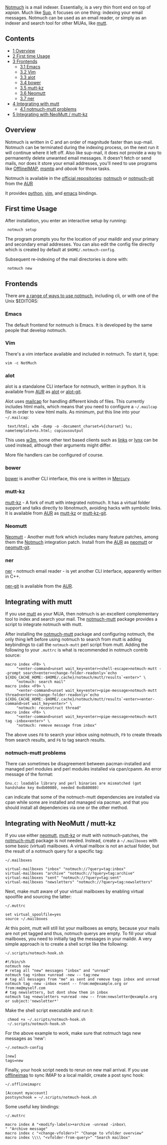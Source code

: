 [Notmuch](http://notmuchmail.org/) is a mail indexer. Essentially, is a very thin front end on top of *xapian*. Much like [Sup](/index.php/Sup "Sup"), it focuses on one thing: indexing your email messages. Notmuch can be used as an email reader, or simply as an indexer and search tool for other MUAs, like [mutt](/index.php/Mutt "Mutt").

## Contents

*   [1 Overview](#Overview)
*   [2 First time Usage](#First_time_Usage)
*   [3 Frontends](#Frontends)
    *   [3.1 Emacs](#Emacs)
    *   [3.2 Vim](#Vim)
    *   [3.3 alot](#alot)
    *   [3.4 bower](#bower)
    *   [3.5 mutt-kz](#mutt-kz)
    *   [3.6 Neomutt](#Neomutt)
    *   [3.7 ner](#ner)
*   [4 Integrating with mutt](#Integrating_with_mutt)
    *   [4.1 notmuch-mutt problems](#notmuch-mutt_problems)
*   [5 Integrating with NeoMutt / mutt-kz](#Integrating_with_NeoMutt_.2F_mutt-kz)

## Overview

Notmuch is written in C and an order of magnitude faster than sup-mail. Notmuch can be terminated during the indexing process, on the next run it will continue where it left off. Also like sup-mail, it does not provide a way to permanently delete unwanted email messages. It doesn't fetch or send mails, nor does it store your email addresses, you'll need to use programs like [OfflineIMAP](/index.php/OfflineIMAP "OfflineIMAP"), [msmtp](/index.php/Msmtp "Msmtp") and *abook* for those tasks.

Notmuch is available in the [official repositories](/index.php/Official_repositories "Official repositories"): [notmuch](https://www.archlinux.org/packages/?name=notmuch) or [notmuch-git](https://aur.archlinux.org/packages/notmuch-git/) from the [AUR](/index.php/AUR "AUR")

It provides [python](/index.php/Python "Python"), [vim](/index.php/Vim "Vim"), and [emacs](/index.php/Emacs "Emacs") bindings.

## First time Usage

After installation, you enter an interactive setup by running:

```
 notmuch setup

```

The program prompts you for the location of your maildir and your primary and secondary email addresses. You can also edit the config file directly which is created by default at `$HOME/.notmuch-config`.

Subsequent re-indexing of the mail directories is done with:

```
 notmuch new

```

## Frontends

There are [a range of ways to use notmuch](http://notmuchmail.org/frontends/), including cli, or with one of the Unix $EDITORS:

### Emacs

The default frontend for notmuch is Emacs. It is developed by the same people that develop notmuch.

### Vim

There's a vim interface available and included in notmuch. To start it, type:

```
vim -c NotMuch

```

### alot

alot is a standalone CLI interface for notmuch, written in python. It is available from [AUR](/index.php/AUR "AUR") as [alot](https://aur.archlinux.org/packages/alot/) or [alot-git](https://aur.archlinux.org/packages/alot-git/).

Alot uses [mailcap](https://en.wikipedia.org/wiki/Mailcap "wikipedia:Mailcap") for handling different kinds of files. This currently includes html mails, which means that you need to configure a `~/.mailcap` file in order to view html mails. As minimum, put this line into your `~/.mailcap`:

```
 text/html; w3m -dump -o -document_charset=%{charset} %s; nametemplate=%s.html; copiousoutput

```

This uses [w3m](https://www.archlinux.org/packages/?name=w3m), some other text based clients such as [links](https://www.archlinux.org/packages/?name=links) or [lynx](https://www.archlinux.org/packages/?name=lynx) can be used instead, although their arguments might differ.

More file handlers can be configured of course.

### bower

[bower](https://github.com/wangp/bower) is another CLI interface, this one is written in [Mercury](https://mercurylang.org/).

### mutt-kz

[mutt-kz](http://kzak.redcrew.org/doku.php?id=mutt:start) - A fork of mutt with integrated notmuch. It has a virtual folder support and talks directly to libnotmuch, avoiding hacks with symbolic links. It is available from [AUR](/index.php/AUR "AUR") as [mutt-kz](https://aur.archlinux.org/packages/mutt-kz/) or [mutt-kz-git](https://aur.archlinux.org/packages/mutt-kz-git/).

### Neomutt

[Neomutt](http://www.neomutt.org/) - Another mutt fork which includes many feature patches, among them the [Notmuch](http://www.neomutt.org/feature/notmuch/) integration patch. Install from the [AUR](/index.php/AUR "AUR") as [neomutt](https://aur.archlinux.org/packages/neomutt/) or [neomutt-git](https://aur.archlinux.org/packages/neomutt-git/).

### ner

[ner](http://the-ner.org/) - notmuch email reader - is yet another CLI interface, apparently written in C++.

[ner-git](https://aur.archlinux.org/packages/ner-git/) is available from the [AUR](/index.php/AUR "AUR").

## Integrating with mutt

If you use [mutt](/index.php/Mutt "Mutt") as your MUA, then notmuch is an excellent complementary tool to index and search your mail. The [notmuch-mutt](https://www.archlinux.org/packages/?name=notmuch-mutt) package provides a script to integrate notmuch with mutt.

After installing the [notmuch-mutt](https://www.archlinux.org/packages/?name=notmuch-mutt) package and configuring notmuch, the only thing left before using notmuch to search from mutt is adding keybindings to call the `notmuch-mutt` perl script from mutt. Adding the following to your `.muttrc` is what is recommended in notmuch contrib source:

```
macro index <F8> \
     "<enter-command>unset wait_key<enter><shell-escape>notmuch-mutt --prompt search<enter><change-folder-readonly>`echo ${XDG_CACHE_HOME:-$HOME/.cache}/notmuch/mutt/results`<enter>" \
     "notmuch: search mail"
macro index <F9> \
     "<enter-command>unset wait_key<enter><pipe-message>notmuch-mutt thread<enter><change-folder-readonly>`echo ${XDG_CACHE_HOME:-$HOME/.cache}/notmuch/mutt/results`<enter><enter-command>set wait_key<enter>" \
     "notmuch: reconstruct thread"
macro index <F6> \
     "<enter-command>unset wait_key<enter><pipe-message>notmuch-mutt tag -inbox<enter>" \
     "notmuch: remove message from inbox"

```

The above uses `F8` to search your inbox using notmuch, `F9` to create threads from search results, and `F6` to tag search results.

### notmuch-mutt problems

There can sometimes be disagreement between pacman-installed and managed perl modules and perl modules installed via cpan/cpanm. An error message of the format:

```
Gnu.c: loadable library and perl binaries are mismatched (got handshake key 0xdb00080, needed 0xdb80080)

```

can indicate that some of the notmuch-mutt dependencies are installed via cpan while some are installed and managed via pacman, and that you should install all dependencies via one or the other method.

## Integrating with NeoMutt / mutt-kz

If you use either [neomutt](https://aur.archlinux.org/packages/neomutt/), [mutt-kz](https://aur.archlinux.org/packages/mutt-kz/) or mutt with notmuch-patches, the [notmuch-mutt](https://www.archlinux.org/packages/?name=notmuch-mutt) package is not needed. Instead, create a `~/.mailboxes` with some basic (virtual) mailboxes. A virtual mailbox is not an actual folder, but the result of a notmuch query for a specific tag:

 `~/.mailboxes` 
```
virtual-mailboxes "inbox" "notmuch://?query=tag:inbox"
virtual-mailboxes "archive" "notmuch://?query=tag:archive"
virtual-mailboxes "sent" "notmuch://?query=tag:sent"
virtual-mailboxes "newsletters" "notmuch://?query=tag:newsletters"
```

Next, make mutt aware of your virtual mailboxes by enabling virtual spoolfile and sourcing the latter:

 `~/.muttrc` 
```
set virtual_spoolfile=yes
source ~/.mailboxes
```

At this point, mutt will still list your mailboxes as empty, because your mails are not yet tagged and thus, notmuch querys are empty. To fill your vitual mailboxes, you need to initially tag the messages in your maildir. A very simple approach is to create a shell script like the following:

 `~/.scripts/notmuch-hook.sh` 
```
#!/bin/sh
notmuch new
# retag all "new" messages "inbox" and "unread"
notmuch tag +inbox +unread -new -- tag:new
# tag all messages from "me" as sent and remove tags inbox and unread
notmuch tag -new -inbox +sent -- from:me@example.org or from:me@myself.com
# tag newsletters, but dont show them in inbox
notmuch tag +newsletters +unread -new -- from:newsletter@example.org or subject:'newsletter*'
```

Make the shell script executable and run it:

```
 chmod +x ~/.scripts/notmuch-hook.sh
 ~/.scripts/notmuch-hook.sh

```

For the above example to work, make sure that notmuch tags new messages as 'new':

 `~/.notmuch-config` 
```
[new]
tags=new
```

Finally, your hook script needs to rerun on new mail arrival. If you use [offlineimap](https://www.archlinux.org/packages/?name=offlineimap) to sync IMAP to a local maildir, create a post sync hook:

 `~/.offlineimaprc` 
```
[Account myaccount]
postsynchook = ~/.scripts/notmuch-hook.sh
```

Some useful key bindings:

 `~/.muttrc` 
```
macro index A "<modify-labels>+archive -unread -inbox\
" "Archive message"
macro index c "<change-vfolder>?" "Change to vfolder overview"
macro index \\\\ "<vfolder-from-query>" "Search mailbox"
```